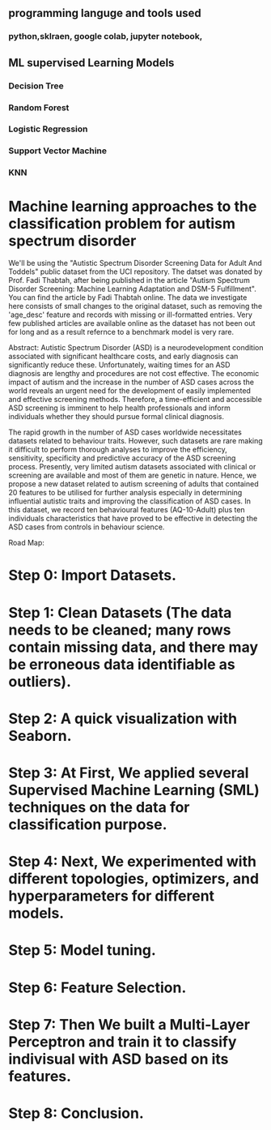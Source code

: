 
## programming languge and tools used
### python,sklraen, google colab, jupyter notebook,
## ML supervised Learning Models 
### Decision Tree
### Random Forest
### Logistic Regression
### Support Vector Machine
### KNN
# Machine learning approaches to the classification problem for autism spectrum disorder
We'll be using the "Autistic Spectrum Disorder Screening Data for Adult And Toddels" public dataset from the UCI repository. The datset was donated by Prof. Fadi Thabtah, after being published in the article "Autism Spectrum Disorder Screening: Machine Learning Adaptation and DSM-5 Fulfillment". You can find the article by Fadi Thabtah online. The data we investigate here consists of small changes to the original dataset, such as removing the 'age_desc' feature and records with missing or ill-formatted entries. Very few published articles are available online as the dataset has not been out for long and as a result refernce to a benchmark model is very rare.

Abstract: Autistic Spectrum Disorder (ASD) is a neurodevelopment condition associated with significant healthcare costs, and early diagnosis can significantly reduce these. Unfortunately, waiting times for an ASD diagnosis are lengthy and procedures are not cost effective. The economic impact of autism and the increase in the number of ASD cases across the world reveals an urgent need for the development of easily implemented and effective screening methods. Therefore, a time-efficient and accessible ASD screening is imminent to help health professionals and inform individuals whether they should pursue formal clinical diagnosis.

The rapid growth in the number of ASD cases worldwide necessitates datasets related to behaviour traits. However, such datasets are rare making it difficult to perform thorough analyses to improve the efficiency, sensitivity, specificity and predictive accuracy of the ASD screening process. Presently, very limited autism datasets associated with clinical or screening are available and most of them are genetic in nature. Hence, we propose a new dataset related to autism screening of adults that contained 20 features to be utilised for further analysis especially in determining influential autistic traits and improving the classification of ASD cases. In this dataset, we record ten behavioural features (AQ-10-Adult) plus ten individuals characteristics that have proved to be effective in detecting the ASD cases from controls in behaviour science.

Road Map:
# Step 0: Import Datasets.

# Step 1: Clean Datasets (The data needs to be cleaned; many rows contain missing data, and there may be erroneous data identifiable as outliers).

# Step 2: A quick visualization with Seaborn.

# Step 3: At First, We applied several Supervised Machine Learning (SML) techniques on the data for classification purpose.

# Step 4: Next, We experimented with different topologies, optimizers, and hyperparameters for different models.

# Step 5: Model tuning.

# Step 6: Feature Selection.

# Step 7: Then We built a Multi-Layer Perceptron and train it to classify indivisual with ASD based on its features.

# Step 8: Conclusion.

